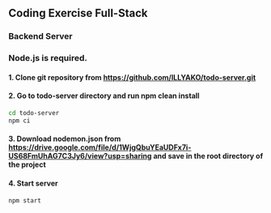 ## Coding Exercise Full-Stack

### Backend Server

### Node.js is required.

#### 1. Clone git repository from https://github.com/ILLYAKO/todo-server.git

#### 2. Go to todo-server directory and run npm clean install

```Bash
cd todo-server
npm ci
```
#### 3. Download nodemon.json from https://drive.google.com/file/d/1WjgQbuYEaUDFx7i-US68FmUhAG7C3Jy6/view?usp=sharing and save in the root directory of the project

#### 4. Start server

```Bash
npm start
```
